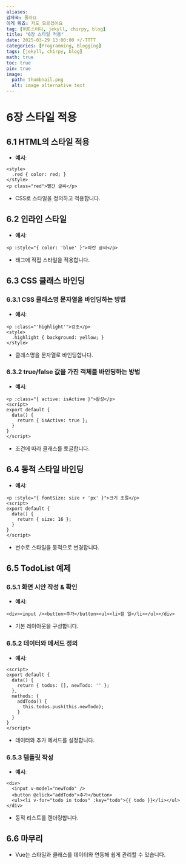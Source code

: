 ```yaml
---
aliases: 
감자국: 몰라요
이게 뭐죠: 저도 모르겠어요
tag: [VUE스터디, jekyll, chirpy, blog]
title: "6장 스타일 적용"
date: 2025-03-29 13:00:00 +/-TTTT
categories: [Programming, Blogging]
tags: [jekyll, chirpy, blog]
math: true
toc: true
pin: true
image:
  path: thumbnail.png
  alt: image alternative text
---
```


# 6장 스타일 적용

## 6.1 HTML의 스타일 적용
- **예시**:
```vue
<style>
  .red { color: red; }
</style>
<p class="red">빨간 글씨</p>
```
- CSS로 스타일을 정의하고 적용합니다.

## 6.2 인라인 스타일
- **예시**:
```vue
<p :style="{ color: 'blue' }">파란 글씨</p>
```
- 태그에 직접 스타일을 적용합니다.

## 6.3 CSS 클래스 바인딩

### 6.3.1 CSS 클래스명 문자열을 바인딩하는 방법
- **예시**:
```vue
<p :class="'highlight'">강조</p>
<style>
  .highlight { background: yellow; }
</style>
```
- 클래스명을 문자열로 바인딩합니다.

### 6.3.2 true/false 값을 가진 객체를 바인딩하는 방법
- **예시**:
```vue
<p :class="{ active: isActive }">활성</p>
<script>
export default { 
  data() { 
    return { isActive: true }; 
  } 
}
</script>
```
- 조건에 따라 클래스를 토글합니다.

## 6.4 동적 스타일 바인딩
- **예시**:
```vue
<p :style="{ fontSize: size + 'px' }">크기 조절</p>
<script>
export default { 
  data() { 
    return { size: 16 }; 
  } 
}
</script>
```
- 변수로 스타일을 동적으로 변경합니다.

## 6.5 TodoList 예제

### 6.5.1 화면 시안 작성 & 확인
- **예시**:
```vue
<div><input /><button>추가</button><ul><li>할 일</li></ul></div>
```
- 기본 레이아웃을 구성합니다.

### 6.5.2 데이터와 메서드 정의
- **예시**:
```vue
<script>
export default {
  data() { 
    return { todos: [], newTodo: '' }; 
  },
  methods: { 
    addTodo() { 
      this.todos.push(this.newTodo); 
    } 
  }
}
</script>
```
- 데이터와 추가 메서드를 설정합니다.

### 6.5.3 템플릿 작성
- **예시**:
```vue
<div>
  <input v-model="newTodo" />
  <button @click="addTodo">추가</button>
  <ul><li v-for="todo in todos" :key="todo">{{ todo }}</li></ul>
</div>
```
- 동적 리스트를 렌더링합니다.

## 6.6 마무리
- Vue는 스타일과 클래스를 데이터와 연동해 쉽게 관리할 수 있습니다.